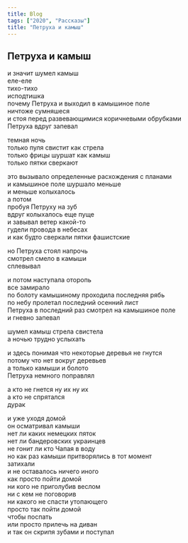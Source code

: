 ```yaml
---
title: Blog
tags: ["2020", "Рассказы"]
title: "Петруха и камыш"
---
```


## Петруха и камыш

и значит шумел камыш<br>
еле-еле <br>
тихо-тихо<br>
исподтишка <br>
почему  Петруха и выходил в камышиное поле <br>
ничтоже сумняшеся<br>
и стоя перед развевающимися коричневыми обрубками<br>
Петруха вдруг запевал<br>

темная ночь<br>
только пуля свистит как стрела<br>
только  фрицы шуршат как камыш<br>
только пятки сверкают<br>

это вызывало определенные расхождения с планами<br>
и камышиное поле шуршало меньше<br>
и меньше колыхалось<br>
а потом <br>
пробуя Петруху на зуб<br>
вдруг колыхалось еще пуще<br>
и завывал ветер какой-то<br>
гудели провода в небесах<br>
и как будто сверкали пятки фашистские<br>

но Петруха стоял напрочь<br>
смотрел смело в камыши<br>
сплевывал<br>

и потом наступала оторопь<br>
все замирало<br>
по болоту камышиному проходила последняя рябь<br>
по небу пролетал последний осенний лист<br>
Петруха в последний раз смотрел на камышиное поле<br>
и гневно запевал<br>

шумел камыш стрела свистела<br>
а ночью трудно услыхать<br>

и здесь понимая что некоторые деревья не гнутся<br>
потому что нет вокруг деревьев<br>
а только камыши и болото <br>
Петруха немного поправлял<br>

а кто не гнется ну их ну их<br>
а кто не спрятался <br>
дурак<br>

и уже уходя домой <br>
он осматривал камыши<br>
нет ли каких немецких пяток<br>
нет ли бандеровских украинцев<br>
не гонит ли кто Чапая в воду<br>
но как раз камыши притворялись в тот момент<br>
затихали <br>
и не оставалось ничего иного<br>
как просто пойти домой<br>
ни кого не приголубив веслом<br>
ни с кем не поговорив<br>
ни какого не спасти утопающего<br>
просто так пойти домой<br>
чтобы поспать<br>
или просто прилечь на диван<br>
и так он скрипя зубами и поступал<br>